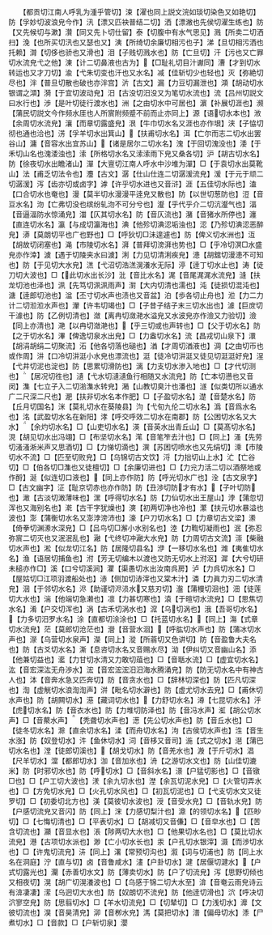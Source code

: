 <!-- { "loadSidebar": true } -->
　　【都贡切江南人呼乳为湩乎管切】涑【濯也同上説文浣如琰切染色又如艳切】防【孚妙切波浪皃今作】汛【漂又匹袂普结二切】洒【漂潎也先侯切濯生练也】防【又先候切与漱】灒【同又先卜切仕留】泰【切腹中有水气思见】溅【所卖二切洒扫】浼【也所买切汛也又瑟也又】洟【所绮切余廉切相污也子】涕【旦切相污洒也托赖】潸【切侈也骄也又滑也】泪【子贱切溅水也】防【亡旦切】汗【污也又亡罪切水流皃弋之他】涷【计二切鼻液也古为】【□耻礼切目汁谳同】漕【才到切水转运也又才刀切】渝【弋朱切变也汗也又水名】减【佳斩切少也轻也】灭【弥絶切尽也】泮【普旦切散也破也亦泮宫】沜【古文】漏【力豆切漏泄也】澒【胡动切水银谓之澒】漪【于宜切波动皃】汨【古没切汨没又为笔切水流也】流【吕州切説文曰水行也】渉【是叶切徒行渡水也】洲【之由切水中可居也】濵【补展切涯也】濒【蒲民切説文今作频水厓也人所賔附频蹙不前而止亦同上】源【语切水本也】浟【余周切水流皃】瀼【而章切露盛皃】泿【牛巾切水名又涯也亦作垠】浃【子恊切彻也通也洽也】淓【孚羊切水出箕山】【扶甫切水名】洱【亡尔而志二切水出罢谷山】滽【音容水出宜苏山】【诸是居尔二切水名】溾【于回切溾没也】涹【于禾切山名也溾涹浊也】溹【所格切水名又溹溹雨下皃又桑各切】沪【胡古切水名】防【徐夜切水出瞻渚山】潬【大亶切江南人呼水中沙堆为潬】□【于袁切水出莫靴山】法【甫乏切法令也】灋【古文】潺【仕山仕连二切潺湲流皃】湲【于元于顽二切潺湲】泻【齿亦切或卤字】滹【许乎切水进也又音浒】涯【五佳切水际也】溘【口合切水也奄也】漫【莫半切水漫漫平逹皃又散也】防【以世切葱防也】浢【音豆水名】沕【亡弗切没也缤纷轧沕不可分兮也】瀣【乎代乎介二切沆瀣气也】湢【音逼湢防水惊涌皃】湽【仄其切水名】防【音仄流也】潴【音猪水所停也】瀍【直连切水名】瀛【与成切瀛海也】淟【他殄切淟涊垢浊也】涊【乃殄切淟涊恶醉皃】漭【莫朗切平也广也野也】□【呼狄切□沬遑遽也】防【俾义切水洲也】沍【胡故切闭塞也】渑【市陵切水名】湃【普拜切滂湃也势也】□【乎冷切溟□水盛皃亦作涬】澞【遇于切陵夹水曰澞】浰【力见切清浰疾皃】漶【胡舘切漫漶不可知也】防【于见切大水皃】溔【弋沼切浩溔滉瀁水无际】渟【逹丁切水止也】涛【徒刀切大波也】□【此切水出长沙】沘【音比水名】浘【音尾浘浘水流皃】漨【扶龙切池也泽也】洬【先笃切洬洬雨声】濧【大内切清也濡也】沌【徒损切混沌也】溏【逹郎切池也】湓【丕寸切水声也渍也又音盆】泊【歩各切止舟也】涖【力二力计二切涖涖水声也】瀈【许韦切竭也】□【子昔子结子末三切水出也】澽【巨庻切干澽也】防【乙例切清也】潋【离冉切潋滟水溢皃又水波皃亦作澰又力验切】澰【同上亦清也】滟【以冉切潋滟也】【乎三切或也声转也】□【父于切水名】防【之于切水名】滭【俾逸切泉水出皃】□【力盎切水名】流【昌戎切山泉下】澴【胡涓胡绢二切聚流】沰【他各切落也磓也】湭【才周切湭液也】淍【之由切帀也或作周】汫【口冷切汫涏小水皃也漂流也】涏【徒冷切汫涏又徒见切涏涏好皃】浧【弋井切泥也淀也】防【思累切滑防也】漓【力支切水渗入地也】□【才代切测也】【居况切徃也】瀢【弋水切瀢瀢鱼行相随又水流皃】防【亡本切懑也又音闵】潗【七立子入二切湁潗水转皃】潲【山教切臭汁也潘也】澻【似类切所以通水广二尺深二尺也】淝【扶非切水名本作肥】□【子盈切水名】濋【音楚水名】防【丘月切国名】洣【莫礼切水在葵陵县】汮【弋旬九伦二切水名】潙【音爲水名也】洺【武盈切水名在新阳】涍【呼交呼效二切水在南郡】防【公困切水名又大水】【余灼切水名】□【山吏切水名】渶【音英水出青丘山】□【莫髙切水名】涀【胡见切水出冯翊】□【布坚切水名】滗【音笔笮去汁也】□【同上】溞【先劳切溞溞淅米声又思酒切】□【力悌切滴也】潠【苏困切喷水也又先绢切】溗【市陵切水不流】□【匹至切败皃】□【乌锦切古文饮】浖【力拙切山上水】汒【亡谷切】□【伯各切□潗也又徒檀切】□【余廉切进也】□【力兊力活二切以酒祭地或作酹】涎【似连切口液也】【同上亦作防】防【呼光切水广也】洤【古文泉字】□【古文幽字】泟【耻京切赤也亦作防】防【丑渉切防才有水】【子叶切防也】澉【古淡切澉薄味也】潶【呼得切水名】防【力仙切水出王屋山】浡【蒲忽切浑也又海别名也】漧【古干字犹燥也】漺【初两切净也冷也】瀿【扶元切水暴溢也波也】澎【蒲衡切水名又澎浡滂沛也】濠【户刀切水名】□【力章切古文梁】潫【倚拳切渊潫水深皃】□【吕鸟切□澥小水别名也】淕【力鞫切凝雨也】泯【弥忍弥賔二切灭也又泯泯乱也】瀜【弋终切冲瀜大水皃】防【力周切古文流】漴【柴融切水声也】淞【似龙切江名】防【居隆切县名】洢【一移切水名也】潍【夷隹切水名】渔【语居切捕鱼也】泭【芳无切编木以渡也又防无切水上泭沤】漽【大兮切研未槌亦作□】溪【口兮切溪涧】灈【渠愚切水出汝南呉房】泸【力呉切水名】□【屋姑切□江项羽渡船处也】浾【侧加切浾滓也又棠木汁】潾【力眞力刃二切水清皃】洇【于邻切水名】浕【助谨切浕涢水又慈刃切】瀊【蒲槾切洄也】沺【徒莲切大水也】湍【他端切急濑也】凛【力甚切寒也】溒【于暄切水流皃】□【思焦切水名】淆【户交切浑也】涡【古禾切涡水也】溛【乌切涡也】涐【吾哥切水名】【力多切汨罗水名】涂【直都切涂涂也】□【托蓝切水名】【同上】漡【式章切水流皃】茫【莫郎切沧茫也】瀯【音营水洄】【呼肱切水声也】防【蒲冰切水声也】濴【乌营切水泉声】濚【同上】漎【所蓊切又色讲切】防【音盈鲁大夫名也】防【古爻切水名】澌【息咨切水名又音赐水尽】泑【伊纠切又音幽山名】添【他兼切益也】灆【力甘切水清又力敢切葅也】□【音聒水流】□【虚宜切水名】汯【音宏深汯无舟渉水】浤【音宏浤浤汨汨海水腾涌皃】防【防无切水名中有神古人也】泍【音奔水急又匹奔切】防【音贪水也】□【辞林切深也】防【匹凡切深也】渹【虚觥切水浪渹渹声】洴【毗名切水澼也】防【虚尤切水去皃】□【甫休切水声也】防【胡闗切水】濨【藏词切水也】【力舒切水名】澊【七昆切水名】泘【虎切水名】防【音衣水也】防【力堆切防泽也】防【音冯水声】渱【胡公切水声】□【音藂水声】【秃聋切水声也】濍【先公切水声也】防【音丘水也】□【徒冬切水名】滁【直余切水名】渘【而舟切水名】泃【古侯切水声也】泩【音生水涨】防【奴登切水】汼【鱼休切水】泀【音栘又音司】湤【式之切水】潖【蒲巴切水名也】漟【徒郎切溪也】【胡戈切水】防【音羌水也】溵【于斤切水】淐【尺羊切水】澢【都郎切水】泇【音加氷也】洀【之游切水文也】防【山佳切漉米】防【时邪切水也】防【呼切水】□【音斜水名】澋【户猛切影也】□【音镦□也】□【户工切大波也】湵【余九切水也】漜【余瓦切泥水皃】□【火管切弄水也】□【方免切水皃】□【火孔切水风也】□【初瓦切泥也】□【弋支切水文又徒罗切】□【初委切北方也】渼【莫彼切水波也】涭【音受水皃】□【音轨水皃】防【户感切流皃又音闪】防【同上】浨【力感切梨汁也】濎【的领切水名】【匹眇切】□【七悔切清也】□【平表切水】□【胡减切又音傔】□【音皁水也】□【苦含切流也】灦【音显水也】涱【陟两切大水也】□【他果切水名也】□【莫比切水流皃】港【古项切水派也】渺【亡小切水长也】汞【户孔切水银滓】滠【而渉切水也】□【许鬼切流皃】泋【同上】濖【常预切沟也】溆【词与切浦也】防【同上水名在洞庭】泞【直与切】卤【音鲁咸水】澅【户卦切水】湕【居偃切湕水】【户式切露光也】灛【赤善切水文】防【薄卖切水】防【户了切流皃】泻【思野切倾也又相夜切】滉【胡广切滉瀁波也】□【乌感于锦二切大水至】渰【音奄云雨皃诗云有渰凄凄】潆【乌迥切大水也】防【奴朗切不流皃】防【他逹切滑也】泬【呼决切泬寥空皃】防【思翦切水】□【羊水切流皃】□【切辇切】□【力浅切水】灖【文彼切流也】淏【音昊清皃】泖【音栁水皃】溤【莫把切水】潽【偏母切水】潻【尸煮切水】□【音款】□【户斩切泉】瀴
